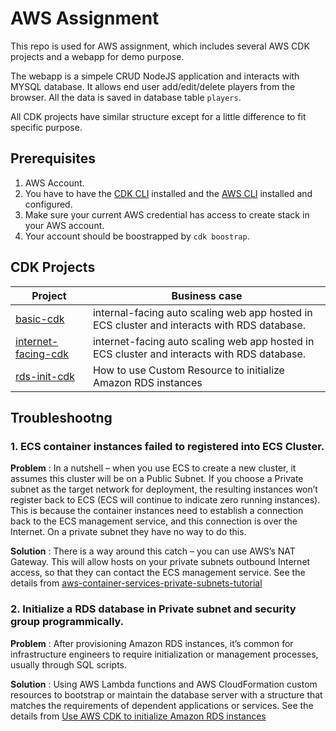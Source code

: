# AWS Assignment

This repo is used for AWS assignment, which includes several AWS CDK projects and a webapp for demo purpose.

The webapp is a simpele CRUD NodeJS application and interacts with MYSQL database. It allows end user add/edit/delete players from the browser. All the data is saved in database table `players`.

All CDK projects have similar structure except for a little difference to fit specific purpose.

## Prerequisites

1. AWS Account.
2. You have to have the [CDK CLI](https://docs.aws.amazon.com/cdk/v2/guide/cli.html) installed and the [AWS CLI](https://docs.aws.amazon.com/cli/latest/userguide/getting-started-install.html) installed and configured.
3. Make sure your current AWS credential has access to create stack in your AWS account.
4. Your account should be boostrapped by `cdk boostrap`.

## CDK Projects

| Project                                       | Business case                                                                               |
| --------------------------------------------- | ------------------------------------------------------------------------------------------- |
| [basic-cdk](./basic-cdk/)                     | internal-facing auto scaling web app hosted in ECS cluster and interacts with RDS database. |
| [internet-facing-cdk](./internet-facing-cdk/) | internet-facing auto scaling web app hosted in ECS cluster and interacts with RDS database. |
| [rds-init-cdk](./rds-init-cdk/)               | How to use Custom Resource to initialize Amazon RDS instances                               |

## Troubleshootng

### 1. ECS container instances failed to registered into ECS Cluster.

**Problem** : In a nutshell – when you use ECS to create a new cluster, it assumes this cluster will be on a Public Subnet. If you choose a Private subnet as the target network for deployment, the resulting instances won’t register back to ECS (ECS will continue to indicate zero running instances). This is because the container instances need to establish a connection back to the ECS management service, and this connection is over the Internet. On a private subnet they have no way to do this.

**Solution** : There is a way around this catch – you can use AWS’s NAT Gateway. This will allow hosts on your private subnets outbound Internet access, so that they can contact the ECS management service. See the details from [aws-container-services-private-subnets-tutorial][1]

### 2. Initialize a RDS database in Private subnet and security group programmically.

**Problem** : After provisioning Amazon RDS instances, it’s common for infrastructure engineers to require initialization or management processes, usually through SQL scripts.

**Solution** : Using AWS Lambda functions and AWS CloudFormation custom resources to bootstrap or maintain the database server with a structure that matches the requirements of dependent applications or services. See the details from [Use AWS CDK to initialize Amazon RDS instances][2]

[1]: https://www.topcoder.com/blog/aws-container-services-private-subnets-tutorial/#:~:text=For%20various%20reasons%2C%20you%20may%20wish%20to%20use,to%20reach%20ECS%20management.%20First%20a%20Few%20Definitions
[2]: https://aws.amazon.com/blogs/infrastructure-and-automation/use-aws-cdk-to-initialize-amazon-rds-instances/
